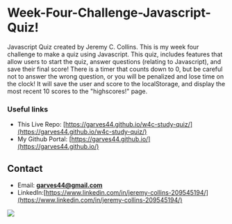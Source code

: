 # Week-Four-Challenge-Javascript-Quiz!

Javascript Quiz created by Jeremy C. Collins. This is my week four challenge to make a quiz using Javascript. This quiz, includes features that allow users to start the quiz, answer questions (relating to Javascript), and save their final score! There is a timer that counts down to 0, but be careful not to answer the wrong question, or you  will be penalized and lose time on the clock! It will save the user and score to the localStorage, and display the most recent 10 scores to the "highscores!" page.

### Useful links
* This Live Repo: [https://garves44.github.io/w4c-study-quiz/](https://garves44.github.io/w4c-study-quiz/)
* My Github Portal: [https://garves44.github.io/](https://garves44.github.io/)

## Contact
* Email: **garves44@gmail.com**
* LinkedIn:[https://www.linkedin.com/in/jeremy-collins-209545194/](https://www.linkedin.com/in/jeremy-collins-209545194/) 

<image src="./assets/images/javascript-quiz.PNG">